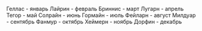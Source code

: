 Геллас - январь
Лайрин - февраль
Бриннис - март
Лугарн - апрель
Тегор - май
Солрайн - июнь
Гормайн - июль 
Фейларн - август
Милдуар - сентябрь
Фанмур - октябрь
Хеймерн - ноябрь
Дорфин - декабрь